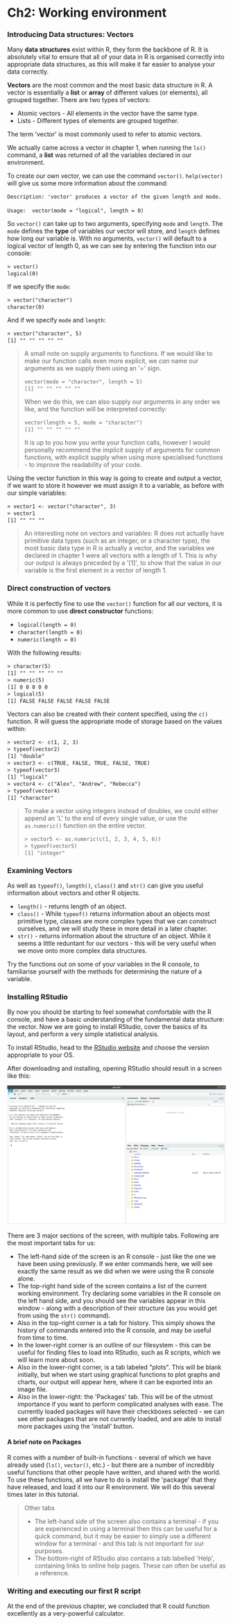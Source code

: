 # Ch2: Working environment

### Introducing Data structures: Vectors

Many **data structures** exist within R, they form the backbone of R. It is
absolutely vital to ensure that all of your data in R is organised correctly
into appropriate data structures, as this will make it far easier to analyse
your data correctly.

**Vectors** are the most common and the most basic data structure in R. A
vector is essentially a **list** or **array** of different values (or elements),
all grouped together. There are two types of vectors:

* Atomic vectors - All elements in the vector have the same type.
* Lists - Different types of elements are grouped together.

The term 'vector' is most commonly used to refer to atomic vectors.

We actually came across a vector in chapter 1, when running the `ls()` command,
a **list** was returned of all the variables declared in our environment.

To create our own vector, we can use the command `vector()`. `help(vector)` will
give us some more information about the command:

```
Description: 'vector' produces a vector of the given length and mode.

Usage:	vector(mode = "logical", length = 0)
```

So `vector()` can take up to two arguments, specifying `mode` and `length`. The
`mode` defines the **type** of variables our vector will store, and `length`
defines how long our variable is. With no arguments, `vector()` will default to
a logical vector of length 0, as we can see by entering the function into our
console:

```
> vector()
logical(0)
```

If we specify the `mode`:

```
> vector("character")
character(0)
```

And if we specify `mode` and `length`:

```
> vector("character", 5)
[1] "" "" "" "" ""
```

> A small note on supply arguments to functions. If we would like to make our
> function calls even more explicit, we *can* name our arguments as we supply
> them using an '=' sign.
>
> ```
> vector(mode = "character", length = 5)
> [1] "" "" "" "" ""
> ```
>
> When we do this, we can also supply our arguments in any order we like, and
> the function will be interpreted correctly:
>
> ```
> vector(length = 5, mode = "character")
> [1] "" "" "" "" ""
> ```
>
> It is up to you how you write your function calls, however I would personally
> recommend the implicit supply of arguments for common functions, with explicit
> supply when using more specialised functions - to improve the readability of
> your code.

Using the vector function in this way is going to create and output a vector,
if we want to store it however we must assign it to a variable, as before with
our simple variables:

```
> vector1 <- vector("character", 3)
> vector1
[1] "" "" ""
```

> An interesting note on vectors and variables: R does not actually have primitive
> data types (such as an integer, or a character type), the most basic data type
> in R is actually a vector, and the variables we declared in chapter 1 were all
> vectors with a length of 1. This is why our output is always preceded by
> a '[1]', to show that the value in our variable is the first element in a
> vector of length 1.

### Direct construction of vectors

While it is perfectly fine to use the `vector()` function for all our vectors,
it is more common to use **direct constructor** functions:

* `logical(length = 0)`
* `character(length = 0)`
* `numeric(length = 0)`

With the following results:

```
> character(5)
[1] "" "" "" "" ""
> numeric(5)
[1] 0 0 0 0 0
> logical(5)
[1] FALSE FALSE FALSE FALSE FALSE
```

Vectors can also be created with their content specified, using the `c()`
function. R will guess the appropriate mode of storage based on the values
within:

```
> vector2 <- c(1, 2, 3)
> typeof(vector2)
[1] "double"
> vector3 <- c(TRUE, FALSE, TRUE, FALSE, TRUE)
> typeof(vector3)
[1] "logical"
> vector4 <- c("Alex", "Andrew", "Rebecca")
> typeof(vector4)
[1] "character"
```

> To make a vector using integers instead of doubles, we could either append an
> 'L' to the end of every single value, or use the `as.numeric()` function on
> the entire vector.
> ```
> > vector5 <- as.numeric(c(1, 2, 3, 4, 5, 6))
> > typeof(vector5)
> [1] "integer"
> ```

### Examining Vectors

As well as `typeof()`, `length()`, `class()` and `str()` can give you
useful information about vectors and other R objects.

* `length()` - returns length of an object.
* `class()` - While `typeof()` returns information about an objects most
primitive type, classes are more complex types that we can construct ourselves,
and we will study these in more detail in a later chapter.
* `str()` - returns information about the structure of an object. While it
seems a little reduntant for our vectors - this will be very useful when we move
onto more complex data structures.

Try the functions out on some of your variables in the R console, to
familiarise yourself with the methods for determining the nature of a variable.

### Installing RStudio

By now you should be starting to feel somewhat comfortable with the R console,
and have a basic understanding of the fundamental data structure: the vector.
Now we are going to install RStudio, cover the basics of its layout, and
perform a very simple statistical analysis.

To install RStudio, head to the
[RStudio website](https://rstudio.com/products/rstudio/download/) and choose
the version appropriate to your OS.

After downloading and installing, opening RStudio should result in a screen
like this:

![RStudio intro screen](../images/RStudioIntro.png)

There are 3 major sections of the screen, with multiple tabs. Following are
the most important tabs for us:

* The left-hand side of the screen is an R console - just like the one we have
been using previously. If we enter commands here, we will see exactly the
same result as we did when we were using the R console alone.
* The top-right hand side of the screen contains a list of the current working
environment. Try declaring some variables in the R console on the left hand
side, and you should see the variables appear in this window - along with
a description of their structure (as you would get from using the `str()`
command).
* Also in the top-right corner is a tab for history. This simply shows the
history of commands entered into the R console, and may be useful from time to
time.
* In the lower-right corner is an outline of our filesystem - this can be
useful for finding files to load into RStudio, such as R scripts, which we will
learn more about soon.
* Also in the lower-right corner, is a tab labeled "plots". This will be blank
initially, but when we start using graphical functions to plot graphs and
charts, our output will appear here, where it can be exported into an image
file.
* Also in the lower-right: the 'Packages' tab. This will be of the utmost
importance if you want to perform complicated analyses with ease. The currently
loaded packages will have their checkboxes selected - we can see other packages
that are not currently loaded, and are able to install more packages using the
'install' button.

#### A brief note on Packages

R comes with a number of built-in functions - several of which we have already
used (`ls()`, `vector()`, etc.) - but there are a number of incredibly
useful functions that other people have written, and shared with the world.
To use these functions, all we have to do is install the 'package' that they
have released, and load it into our R environment. We will do this several
times later in this tutorial.

> Other tabs
> 
> * The left-hand side of the screen also contains a terminal - if you are
> experienced in using a terminal then this can be useful for a quick command, 
> but it may be easier to simply use a different window for a terminal - and this
> tab is not important for our purposes.
> * The bottom-right of RStudio also contains a tab labelled 'Help', containing
> links to online help pages. These can often be useful as a reference.

### Writing and executing our first R script

At the end of the previous chapter, we concluded that R could function
excellently as a very-powerful calculator. 
